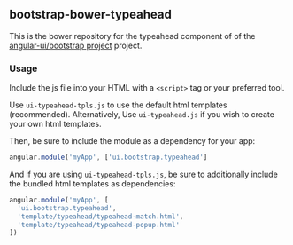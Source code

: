 
## bootstrap-bower-typeahead

This is the bower repository for the typeahead component of of the [angular-ui/bootstrap project](https://github.com/angular-ui/bootstrap) project.

### Usage

Include the js file into your HTML with a `<script>` tag or your preferred tool.

Use `ui-typeahead-tpls.js` to use the default html templates (recommended). Alternatively, Use `ui-typeahead.js` if you wish to create your own html templates.

Then, be sure to include the module as a dependency for your app:
```js
angular.module('myApp', ['ui.bootstrap.typeahead']
```



And if you are using `ui-typeahead-tpls.js`, be sure to additionally include the bundled html templates as dependencies:
```js
angular.module('myApp', [
  'ui.bootstrap.typeahead',
  'template/typeahead/typeahead-match.html',
  'template/typeahead/typeahead-popup.html'
])
```

